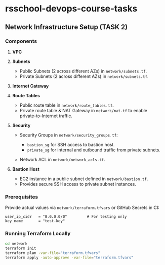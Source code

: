 # rsschool-devops-course-tasks

## Network Infrastructure Setup (TASK 2)

### Components

1. **VPC**
2. **Subnets**

   * Public Subnets (2 across different AZs) in `network/subnets.tf`.
   * Private Subnets (2 across different AZs) in `network/subnets.tf`.

3. **Internet Gateway**
4. **Route Tables**

   * Public route table in `network/route_tables.tf`.
   * Private route table & NAT Gateway in `network/nat.tf` to enable private-to-Internet traffic.


5. **Security**

   * Security Groups in `network/security_groups.tf`:

     * `bastion_sg` for SSH access to bastion host.
     * `private_sg` for internal and outbound traffic from private subnets.
    
   * Network ACL in `network/network_acls.tf`.

6. **Bastion Host**
   * EC2 instance in a public subnet defined in `network/bastion.tf`.
   * Provides secure SSH access to private subnet instances.

### Prerequisites
Provide actual values via `network/terraform.tfvars` or GitHub Secrets in CI:

```hcl
user_ip_cidr   = "0.0.0.0/0"         # For testing only
key_name       = "test-key"
```

### Running Terraform Locally

```bash
cd network
terraform init
terraform plan -var-file="terraform.tfvars"
terraform apply -auto-approve -var-file="terraform.tfvars"
```
